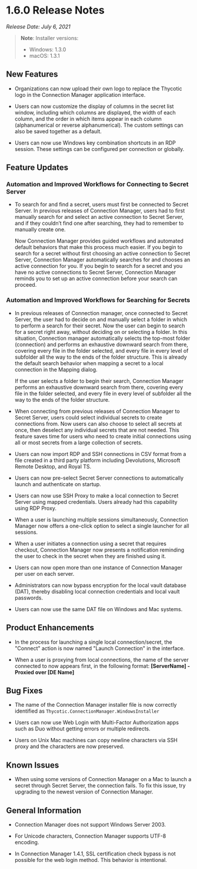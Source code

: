 [title]: # (1.6.0 Release)
[tags]: # (release notes)
[priority]: # (888)

# 1.6.0 Release Notes

*Release Date: July 6, 2021*

>**Note**: Installer versions:
>
> * Windows: 1.3.0
> * macOS: 1.3.1

## New Features

* Organizations can now upload their own logo to replace the Thycotic logo in the Connection Manager application interface.

* Users can now customize the display of columns in the secret list window, including which columns are displayed, the width of each column, and the order in which items appear in each column (alphanumerical or reverse alphanumerical). The custom settings can also be saved together as a default.

* Users can now use Windows key combination shortcuts in an RDP session. These settings can be configured per connection or globally.

## Feature Updates

### Automation and Improved Workflows for Connecting to Secret Server

* To search for and find a secret, users must first be connected to Secret Server. In previous releases of Connection Manager, users had to first manually search for and select an active connection to Secret Server, and if they couldn’t find one after searching, they had to remember to manually create one.

   Now Connection Manager provides guided workflows and automated default behaviors that make this process much easier. If you begin to search for a secret without first choosing an active connection to Secret Server, Connection Manager automatically searches for and chooses an active connection for you. If you begin to search for a secret and you have no active connections to Secret Server, Connection Manager reminds you to set up an active connection before your search can proceed.

### Automation and Improved Workflows for Searching for Secrets

* In previous releases of Connection manager, once connected to Secret Server, the user had to decide on and manually select a folder in which to perform a search for their secret. Now the user can begin to search for a secret right away, without deciding on or selecting a folder. In this situation, Connection manager automatically selects the top-most folder (connection) and performs an exhaustive downward search from there, covering every file in the folder selected, and every file in every level of subfolder all the way to the ends of the folder structure. This is already the default search behavior when mapping a secret to a local connection in the Mapping dialog.

   If the user selects a folder to begin their search, Connection Manager performs an exhaustive downward search from there, covering every file in the folder selected, and every file in every level of subfolder all the way to the ends of the folder structure.

* When connecting from previous releases of Connection Manager to Secret Server, users could select individual secrets to create connections from. Now users can also choose to select all secrets at once, then deselect any individual secrets that are not needed. This feature saves time for users who need to create initial connections using all or most secrets from a large collection of secrets.

* Users can now import RDP and SSH connections in CSV format from a file created in a third party platform including Devolutions, Microsoft Remote Desktop, and Royal TS.

* Users can now pre-select Secret Server connections to automatically launch and authenticate on startup.

* Users can now use SSH Proxy to make a local connection to Secret Server using mapped credentials. Users already had this capability using RDP Proxy.

* When a user is launching multiple sessions simultaneously, Connection Manager now offers a one-click option to select a single launcher for all sessions.

* When a user initiates a connection using a secret that requires checkout, Connection Manager now presents a notification reminding the user to check in the secret when they are finished using it.

* Users can now open more than one instance of Connection Manager per user on each server.

* Administrators can now bypass encryption for the local vault database (DAT), thereby disabling local connection credentials and local vault passwords.

* Users can now use the same DAT file on Windows and Mac systems.

## Product Enhancements

* In the process for launching a single local connection/secret, the "Connect" action is now named "Launch Connection" in the interface.

* When a user is proxying from local connections, the name of the server connected to now appears first, in the following format:
**[ServerName] - Proxied over [DE Name]**

## Bug Fixes

* The name of the Connection Manager installer file is now correctly identified as `Thycotic.ConnectionManager.WindowsInstaller`

* Users can now use Web Login with Multi-Factor Authorization apps such as Duo without getting errors or multiple redirects.

* Users on Unix Mac machines can copy newline characters via SSH proxy and the characters are now preserved.

## Known Issues

* When using some versions of Connection Manager on a Mac to launch a secret through Secret Server, the connection fails. To fix this issue, try upgrading to the newest version of Connection Manager.

## General Information

* Connection Manager does not support Windows Server 2003.

* For Unicode characters, Connection Manager supports UTF-8 encoding.

* In Connection Manager 1.4.1, SSL certification check bypass is not possible for the web login method. This behavior is intentional.
